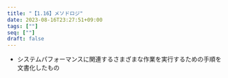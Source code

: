 ```yaml
---
title: "【1.16】メソドロジ"
date: 2023-08-16T23:27:51+09:00
tags: [""]
seq: [""]
draft: false
---
```


- システムパフォーマンスに関連するさまざまな作業を実行するための手順を文書化したもの
